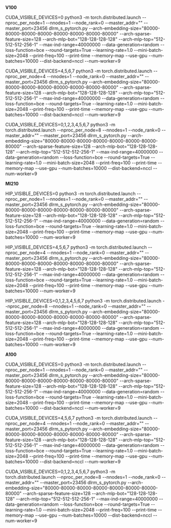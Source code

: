 **V100**

CUDA_VISIBLE_DEVICES=0 python3 -m torch.distributed.launch --nproc_per_node=1 --nnodes=1 --node_rank=0 --master_addr="" --master_port=23456  dlrm_s_pytorch.py --arch-embedding-size="80000-80000-80000-80000-80000-80000-80000-80000" --arch-sparse-feature-size=128 --arch-mlp-bot="128-128-128-128" --arch-mlp-top="512-512-512-256-1" --max-ind-range=40000000 --data-generation=random --loss-function=bce --round-targets=True --learning-rate=1.0 --mini-batch-size=2048 --print-freq=100 --print-time --memory-map --use-gpu --num-batches=10000 --dist-backend=nccl --num-worker=9

CUDA_VISIBLE_DEVICES=4,5,6,7 python3 -m torch.distributed.launch --nproc_per_node=4 --nnodes=1 --node_rank=0 --master_addr="" --master_port=23456  dlrm_s_pytorch.py --arch-embedding-size="80000-80000-80000-80000-80000-80000-80000-80000" --arch-sparse-feature-size=128 --arch-mlp-bot="128-128-128-128" --arch-mlp-top="512-512-512-256-1" --max-ind-range=40000000 --data-generation=random --loss-function=bce --round-targets=True --learning-rate=1.0 --mini-batch-size=2048 --print-freq=100 --print-time --memory-map --use-gpu --num-batches=10000 --dist-backend=nccl --num-worker=9

CUDA_VISIBLE_DEVICES=0,1,2,3,4,5,6,7 python3 -m torch.distributed.launch --nproc_per_node=8 --nnodes=1 --node_rank=0 --master_addr="" --master_port=23456  dlrm_s_pytorch.py --arch-embedding-size="80000-80000-80000-80000-80000-80000-80000-80000" --arch-sparse-feature-size=128 --arch-mlp-bot="128-128-128-128" --arch-mlp-top="512-512-512-256-1" --max-ind-range=40000000 --data-generation=random --loss-function=bce --round-targets=True --learning-rate=1.0 --mini-batch-size=2048 --print-freq=100 --print-time --memory-map --use-gpu --num-batches=10000 --dist-backend=nccl --num-worker=9

**MI210**

HIP_VISIBLE_DEVICES=0 python3 -m torch.distributed.launch --nproc_per_node=1 --nnodes=1 --node_rank=0 --master_addr="" --master_port=23456  dlrm_s_pytorch.py --arch-embedding-size="80000-80000-80000-80000-80000-80000-80000-80000" --arch-sparse-feature-size=128 --arch-mlp-bot="128-128-128-128" --arch-mlp-top="512-512-512-256-1" --max-ind-range=40000000 --data-generation=random --loss-function=bce --round-targets=True --learning-rate=1.0 --mini-batch-size=2048 --print-freq=100 --print-time --memory-map --use-gpu --num-batches=10000 --num-worker=9

HIP_VISIBLE_DEVICES=4,5,6,7 python3 -m torch.distributed.launch --nproc_per_node=4 --nnodes=1 --node_rank=0 --master_addr="" --master_port=23456  dlrm_s_pytorch.py --arch-embedding-size="80000-80000-80000-80000-80000-80000-80000-80000" --arch-sparse-feature-size=128 --arch-mlp-bot="128-128-128-128" --arch-mlp-top="512-512-512-256-1" --max-ind-range=40000000 --data-generation=random --loss-function=bce --round-targets=True --learning-rate=1.0 --mini-batch-size=2048 --print-freq=100 --print-time --memory-map --use-gpu --num-batches=10000 --num-worker=9

HIP_VISIBLE_DEVICES=0,1,2,3,4,5,6,7 python3 -m torch.distributed.launch --nproc_per_node=8 --nnodes=1 --node_rank=0 --master_addr="" --master_port=23456  dlrm_s_pytorch.py --arch-embedding-size="80000-80000-80000-80000-80000-80000-80000-80000" --arch-sparse-feature-size=128 --arch-mlp-bot="128-128-128-128" --arch-mlp-top="512-512-512-256-1" --max-ind-range=40000000 --data-generation=random --loss-function=bce --round-targets=True --learning-rate=1.0 --mini-batch-size=2048 --print-freq=100 --print-time --memory-map --use-gpu --num-batches=10000 --num-worker=9

**A100**

CUDA_VISIBLE_DEVICES=0 python3 -m torch.distributed.launch --nproc_per_node=1 --nnodes=1 --node_rank=0 --master_addr="" --master_port=23456  dlrm_s_pytorch.py --arch-embedding-size="80000-80000-80000-80000-80000-80000-80000-80000" --arch-sparse-feature-size=128 --arch-mlp-bot="128-128-128-128" --arch-mlp-top="512-512-512-256-1" --max-ind-range=40000000 --data-generation=random --loss-function=bce --round-targets=True --learning-rate=1.0 --mini-batch-size=2048 --print-freq=100 --print-time --memory-map --use-gpu --num-batches=10000 --dist-backend=nccl --num-worker=9

CUDA_VISIBLE_DEVICES=4,5,6,7 python3 -m torch.distributed.launch --nproc_per_node=4 --nnodes=1 --node_rank=0 --master_addr="" --master_port=23456  dlrm_s_pytorch.py --arch-embedding-size="80000-80000-80000-80000-80000-80000-80000-80000" --arch-sparse-feature-size=128 --arch-mlp-bot="128-128-128-128" --arch-mlp-top="512-512-512-256-1" --max-ind-range=40000000 --data-generation=random --loss-function=bce --round-targets=True --learning-rate=1.0 --mini-batch-size=2048 --print-freq=100 --print-time --memory-map --use-gpu --num-batches=10000 --dist-backend=nccl --num-worker=9

CUDA_VISIBLE_DEVICES=0,1,2,3,4,5,6,7 python3 -m torch.distributed.launch --nproc_per_node=8 --nnodes=1 --node_rank=0 --master_addr="" --master_port=23456  dlrm_s_pytorch.py --arch-embedding-size="80000-80000-80000-80000-80000-80000-80000-80000" --arch-sparse-feature-size=128 --arch-mlp-bot="128-128-128-128" --arch-mlp-top="512-512-512-256-1" --max-ind-range=40000000 --data-generation=random --loss-function=bce --round-targets=True --learning-rate=1.0 --mini-batch-size=2048 --print-freq=100 --print-time --memory-map --use-gpu --num-batches=10000 --dist-backend=nccl --num-worker=9
